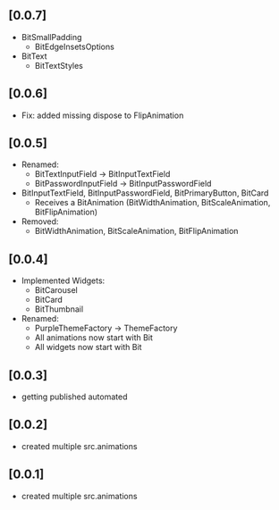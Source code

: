 ## [0.0.7]
- BitSmallPadding
  - BitEdgeInsetsOptions
- BitText
  - BitTextStyles

## [0.0.6]
- Fix: added missing dispose to FlipAnimation

## [0.0.5]
- Renamed:
  - BitTextInputField -> BitInputTextField
  - BitPasswordInputField -> BitInputPasswordField
- BitInputTextField, BitInputPasswordField, BitPrimaryButton, BitCard
  - Receives a BitAnimation (BitWidthAnimation, BitScaleAnimation, BitFlipAnimation)
- Removed:
  - BitWidthAnimation, BitScaleAnimation, BitFlipAnimation
  
## [0.0.4] 
- Implemented Widgets:
  - BitCarousel
  - BitCard
  - BitThumbnail
- Renamed:
  - PurpleThemeFactory -> ThemeFactory
  - All animations now start with Bit
  - All widgets now start with Bit 
  
## [0.0.3] 
- getting published automated
## [0.0.2] 
- created multiple src.animations
## [0.0.1] 
- created multiple src.animations
